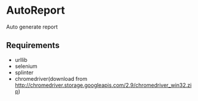 # AutoReport
Auto generate report

## Requirements

- urllib
- selenium
- splinter
- chromedriver(download from http://chromedriver.storage.googleapis.com/2.9/chromedriver_win32.zip)
